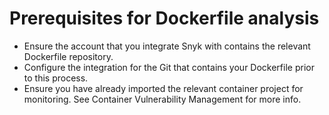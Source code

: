 # Prerequisites for Dockerfile analysis

* Ensure the account that you integrate Snyk with contains the relevant Dockerfile repository.
* Configure the integration for the Git that contains your Dockerfile prior to this process.
* Ensure you have already imported the relevant container project for monitoring. See Container Vulnerability Management for more info.

